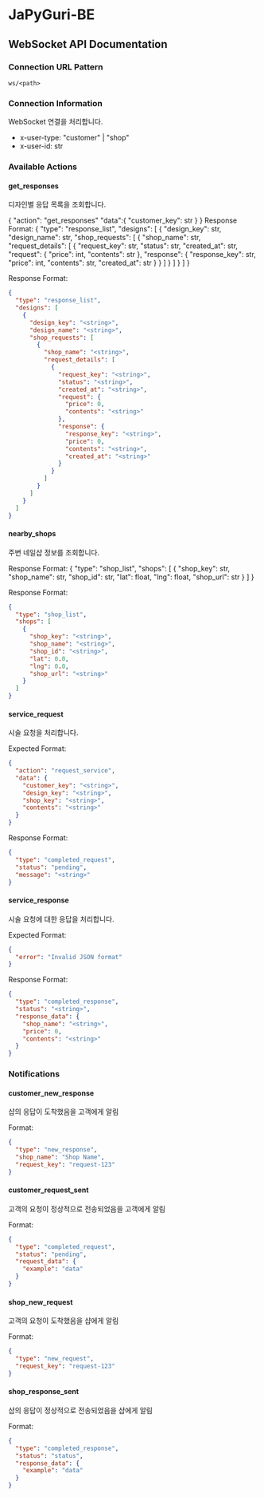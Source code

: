 # JaPyGuri-BE
## WebSocket API Documentation

### Connection URL Pattern
```
ws/<path>
```

### Connection Information
WebSocket 연결을 처리합니다.

- x-user-type: "customer" | "shop"
- x-user-id: str

### Available Actions

#### get_responses
디자인별 응답 목록을 조회합니다.

{
    "action": "get_responses"
    "data":{
        "customer_key": str
    }
}
Response Format:
{
    "type": "response_list",
    "designs": [
        {
            "design_key": str,
            "design_name": str,
            "shop_requests": [
                {
                    "shop_name": str,
                    "request_details": [
                        {
                            "request_key": str,
                            "status": str,
                            "created_at": str,
                            "request": {
                                "price": int,
                                "contents": str
                            },
                            "response": {
                                "response_key": str,
                                "price": int,
                                "contents": str,
                                "created_at": str
                            }
                        }
                    ]
                }
            ]
        }
    ]
}

Response Format:
```json
{
  "type": "response_list",
  "designs": [
    {
      "design_key": "<string>",
      "design_name": "<string>",
      "shop_requests": [
        {
          "shop_name": "<string>",
          "request_details": [
            {
              "request_key": "<string>",
              "status": "<string>",
              "created_at": "<string>",
              "request": {
                "price": 0,
                "contents": "<string>"
              },
              "response": {
                "response_key": "<string>",
                "price": 0,
                "contents": "<string>",
                "created_at": "<string>"
              }
            }
          ]
        }
      ]
    }
  ]
}
```


#### nearby_shops
주변 네일샵 정보를 조회합니다.

Response Format:
{
    "type": "shop_list",
    "shops": [
        {
            "shop_key": str,
            "shop_name": str,
            "shop_id": str,
            "lat": float,
            "lng": float,
            "shop_url": str
        }
    ]
}

Response Format:
```json
{
  "type": "shop_list",
  "shops": [
    {
      "shop_key": "<string>",
      "shop_name": "<string>",
      "shop_id": "<string>",
      "lat": 0.0,
      "lng": 0.0,
      "shop_url": "<string>"
    }
  ]
}
```


#### service_request
시술 요청을 처리합니다.

Expected Format:
```json
{
  "action": "request_service",
  "data": {
    "customer_key": "<string>",
    "design_key": "<string>",
    "shop_key": "<string>",
    "contents": "<string>"
  }
}
```

Response Format:
```json
{
  "type": "completed_request",
  "status": "pending",
  "message": "<string>"
}
```


#### service_response
시술 요청에 대한 응답을 처리합니다.

Expected Format:
```json
{
  "error": "Invalid JSON format"
}
```

Response Format:
```json
{
  "type": "completed_response",
  "status": "<string>",
  "response_data": {
    "shop_name": "<string>",
    "price": 0,
    "contents": "<string>"
  }
}
```


### Notifications

#### customer_new_response
샵의 응답이 도착했음을 고객에게 알림

Format:
```json
{
  "type": "new_response",
  "shop_name": "Shop Name",
  "request_key": "request-123"
}
```

#### customer_request_sent
고객의 요청이 정상적으로 전송되었음을 고객에게 알림

Format:
```json
{
  "type": "completed_request",
  "status": "pending",
  "request_data": {
    "example": "data"
  }
}
```

#### shop_new_request
고객의 요청이 도착했음을 샵에게 알림

Format:
```json
{
  "type": "new_request",
  "request_key": "request-123"
}
```

#### shop_response_sent
샵의 응답이 정상적으로 전송되었음을 샵에게 알림

Format:
```json
{
  "type": "completed_response",
  "status": "status",
  "response_data": {
    "example": "data"
  }
}
```
